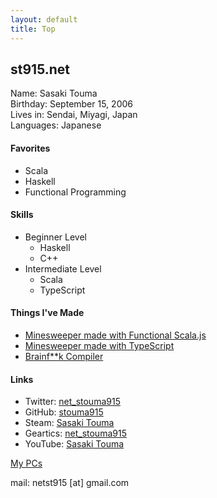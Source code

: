 ```yaml
---
layout: default
title: Top
---
```


## st915.net

Name: Sasaki Touma<br>
Birthday: September 15, 2006<br>
Lives in: Sendai, Miyagi, Japan<br>
Languages: Japanese
#### Favorites
- Scala
- Haskell
- Functional Programming

#### Skills
- Beginner Level
  - Haskell
  - C++
- Intermediate Level
  - Scala
  - TypeScript

#### Things I've Made
- [Minesweeper made with Functional Scala.js](https://stouma915.github.io/minesweeper-scala/)
- [Minesweeper made with TypeScript](https://stouma915.github.io/minesweeper/)
- [Brainf\*\*k Compiler](https://github.com/stouma915/bf-compiler) 

#### Links
* Twitter: [net_stouma915](https://twitter.com/net_stouma915)
* GitHub: [stouma915](https://github.com/stouma915)
* Steam: [Sasaki Touma](https://steamcommunity.com/profiles/76561199242758778)
* Geartics: [net_stouma915](https://www.geartics.com/net_stouma915)
* YouTube: [Sasaki Touma](https://www.youtube.com/channel/UCJmPPeZmL-OC03-zSb2Dcwg)

[My PCs](/pcs/)<br>

mail: netst915 \[at] gmail.com
